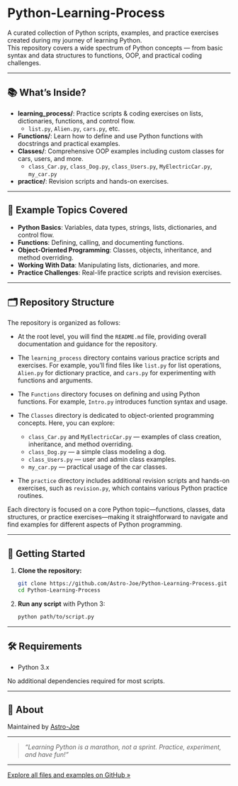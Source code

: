 # Python-Learning-Process

A curated collection of Python scripts, examples, and practice exercises created during my journey of learning Python.  
This repository covers a wide spectrum of Python concepts — from basic syntax and data structures to functions, OOP, and practical coding challenges.

---

## 📚 What’s Inside?

- **learning_process/**: Practice scripts & coding exercises on lists, dictionaries, functions, and control flow.
    - `list.py`, `Alien.py`, `cars.py`, etc.
- **Functions/**: Learn how to define and use Python functions with docstrings and practical examples.
- **Classes/**: Comprehensive OOP examples including custom classes for cars, users, and more.
    - `class_Car.py`, `class_Dog.py`, `class_Users.py`, `MyElectricCar.py`, `my_car.py`
- **practice/**: Revision scripts and hands-on exercises.

---

## 📝 Example Topics Covered

- **Python Basics**: Variables, data types, strings, lists, dictionaries, and control flow.
- **Functions**: Defining, calling, and documenting functions.
- **Object-Oriented Programming**: Classes, objects, inheritance, and method overriding.
- **Working With Data**: Manipulating lists, dictionaries, and more.
- **Practice Challenges**: Real-life practice scripts and revision exercises.

---

## 🗂️ Repository Structure

The repository is organized as follows:

- At the root level, you will find the `README.md` file, providing overall documentation and guidance for the repository.

- The `learning_process` directory contains various practice scripts and exercises. For example, you’ll find files like `list.py` for list operations, `Alien.py` for dictionary practice, and `cars.py` for experimenting with functions and arguments.

- The `Functions` directory focuses on defining and using Python functions. For example, `Intro.py` introduces function syntax and usage.

- The `Classes` directory is dedicated to object-oriented programming concepts. Here, you can explore:
    - `class_Car.py` and `MyElectricCar.py` — examples of class creation, inheritance, and method overriding.
    - `class_Dog.py` — a simple class modeling a dog.
    - `class_Users.py` — user and admin class examples.
    - `my_car.py` — practical usage of the car classes.

- The `practice` directory includes additional revision scripts and hands-on exercises, such as `revision.py`, which contains various Python practice routines.

Each directory is focused on a core Python topic—functions, classes, data structures, or practice exercises—making it straightforward to navigate and find examples for different aspects of Python programming.

---

## 🚀 Getting Started

1. **Clone the repository:**
   ```bash
   git clone https://github.com/Astro-Joe/Python-Learning-Process.git
   cd Python-Learning-Process
   ```
2. **Run any script** with Python 3:
   ```bash
   python path/to/script.py
   ```

---

## 🛠️ Requirements

- Python 3.x

No additional dependencies required for most scripts.

---

## 🙋 About

Maintained by [Astro-Joe](https://github.com/Astro-Joe)  

---

> _“Learning Python is a marathon, not a sprint. Practice, experiment, and have fun!”_

---

[Explore all files and examples on GitHub »](https://github.com/Astro-Joe/Python-Learning-Process)
